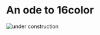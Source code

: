 # An ode to 16color

![under construction](https://i.kym-cdn.com/photos/images/original/000/923/084/055)
